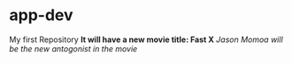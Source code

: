 # app-dev
My first Repository
**It will have a new movie title: Fast X**
*Jason Momoa will be the new antogonist in the movie*
